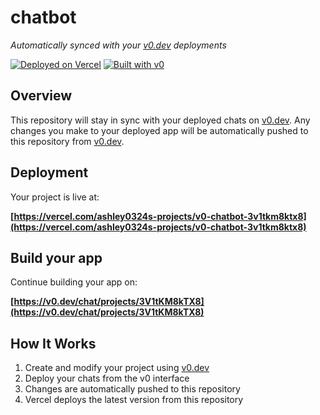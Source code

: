 # chatbot

*Automatically synced with your [v0.dev](https://v0.dev) deployments*

[![Deployed on Vercel](https://img.shields.io/badge/Deployed%20on-Vercel-black?style=for-the-badge&logo=vercel)](https://vercel.com/ashley0324s-projects/v0-chatbot-3v1tkm8ktx8)
[![Built with v0](https://img.shields.io/badge/Built%20with-v0.dev-black?style=for-the-badge)](https://v0.dev/chat/projects/3V1tKM8kTX8)

## Overview

This repository will stay in sync with your deployed chats on [v0.dev](https://v0.dev).
Any changes you make to your deployed app will be automatically pushed to this repository from [v0.dev](https://v0.dev).

## Deployment

Your project is live at:

**[https://vercel.com/ashley0324s-projects/v0-chatbot-3v1tkm8ktx8](https://vercel.com/ashley0324s-projects/v0-chatbot-3v1tkm8ktx8)**

## Build your app

Continue building your app on:

**[https://v0.dev/chat/projects/3V1tKM8kTX8](https://v0.dev/chat/projects/3V1tKM8kTX8)**

## How It Works

1. Create and modify your project using [v0.dev](https://v0.dev)
2. Deploy your chats from the v0 interface
3. Changes are automatically pushed to this repository
4. Vercel deploys the latest version from this repository